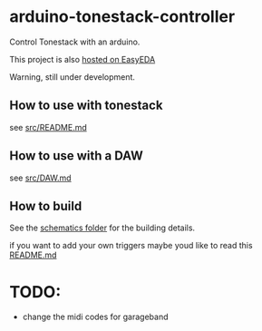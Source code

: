 # arduino-tonestack-controller
Control Tonestack with an arduino.

This project is also [hosted on EasyEDA](https://easyeda.com/dunnomix/ArduinoPedalBoard)

Warning, still under development.


## How to use with tonestack
see [src/README.md](src/README.md)


## How to use with a DAW
see [src/DAW.md](src/DAW.md)


## How to build
See the [schematics folder](./schematics/) for the building details.

if you want to add your own triggers maybe youd like to read this [README.md](./src/README.md)

# TODO:
* change the midi codes for garageband
